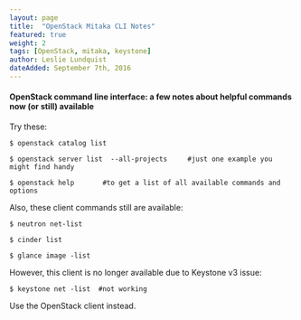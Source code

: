 ```yaml
---
layout: page
title:  "OpenStack Mitaka CLI Notes"
featured: true
weight: 2
tags: [OpenStack, mitaka, keystone]
author: Leslie Lundquist
dateAdded: September 7th, 2016
---
```


#### OpenStack command line interface: a few notes about helpful commands now (or still) available

Try these:

```
$ openstack catalog list

$ openstack server list  --all-projects     #just one example you might find handy

$ openstack help       #to get a list of all available commands and options
```

Also, these client commands still are available:
```
$ neutron net-list

$ cinder list

$ glance image -list
```

However, this client is no longer available due to Keystone v3 issue:

```
$ keystone net -list  #not working
```

Use the OpenStack client instead.

